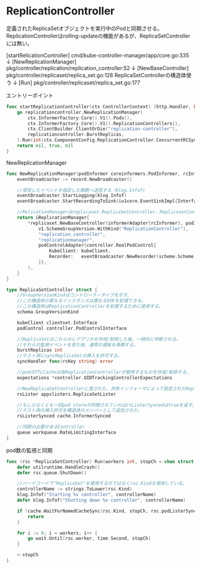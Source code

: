 # ReplicationController

定義されたReplicaSetオブジェクトを実行中のPodと同期させる。
ReplicationControllerはrolling-updateの機能があるが、ReplicaSetControllerには無い。

[startRelicationController]
cmd/kube-controller-manager/app/core.go:335
↓
[NewReplicationManager]
pkg/controller/replication/replication_controller:52
↓
[NewBaseController]
pkg/controller/replicaset/replica_set.go:126
ReplicaSetControllerの構造体使う
↓
[Run]
pkg/controller/replicaset/replica_set.go:177


エントリーポイント
```go:cmd/kube-controller-manager/app/core.go
func startReplicationController(ctx ControllerContext) (http.Handler, bool, error) {
	go replicationcontroller.NewReplicationManager(
		ctx.InformerFactory.Core().V1().Pods(),
		ctx.InformerFactory.Core().V1().ReplicationControllers(),
		ctx.ClientBuilder.ClientOrDie("replication-controller"),
		replicationcontroller.BurstReplicas,
	).Run(int(ctx.ComponentConfig.ReplicationController.ConcurrentRCSyncs), ctx.Stop)
	return nil, true, nil
}
```

NewReplicationManager
```go:pkg/controller/replication/replication_controller.go
func NewReplicationManager(podInformer coreinformers.PodInformer, rcInformer coreinformers.ReplicationControllerInformer, kubeClient clientset.Interface, burstReplicas int) *ReplicationManager {
	eventBroadcaster := record.NewBroadcaster()

	//受信したイベントを指定した関数へ送信する（klog.Infof)
	eventBroadcaster.StartLogging(klog.Infof)
	eventBroadcaster.StartRecordingToSink(&v1core.EventSinkImpl{Interface: kubeClient.CoreV1().Events("")})

	//RelicationManagerはreplicaset.ReplicaSetController。ReplicasetControllerのラッパー (次のコード)
	return &ReplicationManager{
		*replicaset.NewBaseController(informerAdapter{rcInformer}, podInformer, clientsetAdapter{kubeClient}, burstReplicas,
			v1.SchemeGroupVersion.WithKind("ReplicationController"),
			"replication_controller",
			"replicationmanager",
			podControlAdapter{controller.RealPodControl{
				KubeClient: kubeClient,
				Recorder:   eventBroadcaster.NewRecorder(scheme.Scheme, v1.EventSource{Component: "replication-controller"}),
			}},
		),
	}
}
```


```go:pkg/controller/replicaset/replica_set.go
type ReplicaSetController struct {
	//GroupVersionKindはコントローラータイプを示す。
	//この構造体の異なるインスタンスは異なるGVKを処理できる。
	//この構造体はReplicationControllerを処理するために使用する。
	schema.GroupVersionKind

	kubeClient clientset.Interface
	podControl controller.PodControlInterface

	//ReplicaSetはこれらのレアプリカを作成/削除した後、一時的に中断される。
	//それらの監視イベントを見た後、通常の運転を再開する。
	burstReplicas int
	//テスト用にsyncReplicaSetの挿入を許可する。
	syncHandler func(rcKey string) error

	//podのTTLCacheは各ReplicationControllerが期待するものを作成/削除する。
	expectations *controller.UIDTrackingControllerExpectations

	//NewReplicaSetControllerに渡された、共有インフォーマによって設定されたReplicaSetのストア
	rsLister appslisters.ReplicaSetLister

	//もし少なくとも一回pod storeが同期されていればrsListerSyncedはtrueを返す。
	//テスト用の挿入許可を構造体のメンバーとして追加された。
	rsListerSynced cache.InformerSynced

	//同期の必要があるController
	queue workqueue.RateLimitingInterface
}
```

pod数の監視と同期
```go:pkg/controller/replicaset/replica_set.go
func (rsc *ReplicaSetController) Run(workers int, stopCh <-chan struct{}) {
	defer utilruntime.HandleCrash()
	defer rsc.queue.ShutDown()

	//ハードコードで"ReplicaSet"を使用するのではなくrsc.Kindを使用している。
	controllerName := strings.ToLower(rsc.Kind)
	klog.Infof("Starting %v controller", controllerName)
	defer klog.Infof("Shutting down %v controller", controllerName)

	if !cache.WaitForNamedCacheSync(rsc.Kind, stopCh, rsc.podListerSynced, rsc.rsListerSynced) {
		return
	}

	for i := 0; i < workers; i++ {
		go wait.Until(rsc.worker, time.Second, stopCh)
	}

	<-stopCh
}
```

